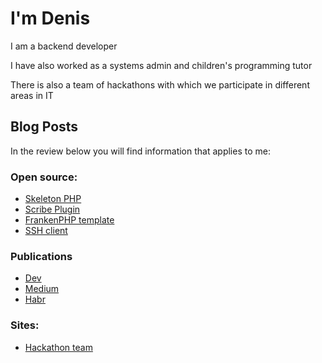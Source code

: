 # I'm Denis 

I am a backend developer

I have also worked as a systems admin and children's programming tutor

There is also a team of hackathons with which we participate in different areas in IT

## Blog Posts
In the review below you will find information that applies to me:

### Open source:
- [Skeleton PHP](https://github.com/deniskorbakov/skeleton-php-docker)
- [Scribe Plugin](https://github.com/deniskorbakov/laravel-data-scribe)
- [FrankenPHP template](https://github.com/deniskorbakov/laravel-12-frankenphp-docker)
- [SSH client](https://github.com/misha-ssh)

### Publications
- [Dev](https://dev.to/deniskorbakov)
- [Medium](https://medium.com/@korbakovd)
- [Habr](https://habr.com/ru/users/deniskorbakov9/articles)
  
### Sites:
- [Hackathon team](https://жыбийрыр.рф/)
